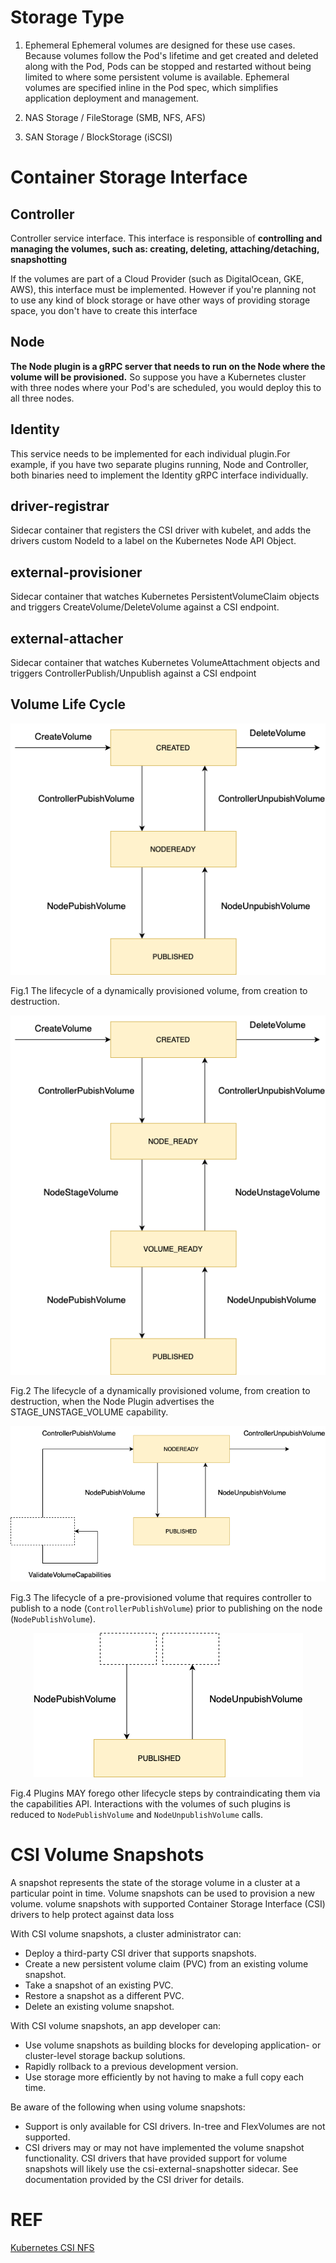 # Storage Type


1. Ephemeral Ephemeral volumes are designed for these use cases. Because volumes follow the Pod's lifetime and get created and deleted along with the Pod, Pods can be stopped and restarted without being limited to where some persistent volume is available. Ephemeral volumes are specified inline in the Pod spec, which simplifies application deployment and management.

2. NAS Storage / FileStorage (SMB, NFS, AFS)
3. SAN Storage / BlockStorage (iSCSI)


# Container Storage Interface



## Controller
Controller service interface. This interface is responsible of **controlling and managing the volumes, such as: creating, deleting, attaching/detaching, snapshotting**

If the volumes are part of a Cloud Provider (such as DigitalOcean, GKE, AWS), this interface must be implemented. However if you're planning not to use any kind of block storage or have other ways of providing storage space, you don't have to create this interface

## Node
**The Node plugin is a gRPC server that needs to run on the Node where the volume will be provisioned.** So suppose you have a Kubernetes cluster with  three nodes where your Pod's are scheduled, you would deploy this to all three nodes.


## Identity

This service needs to be implemented for each individual plugin.For example, if you have two separate plugins running, Node and Controller, both binaries  need to implement the Identity gRPC interface individually.

## driver-registrar  
Sidecar container that registers the CSI driver with kubelet, and adds  the drivers custom NodeId to a label on the Kubernetes Node API Object.

## external-provisioner 

Sidecar container that watches Kubernetes PersistentVolumeClaim objects and triggers CreateVolume/DeleteVolume against a CSI endpoint.

## external-attacher  
Sidecar container that watches Kubernetes VolumeAttachment objects and triggers ControllerPublish/Unpublish against a CSI endpoint
## Volume Life Cycle

<p align="center"><img src="images/volumelifecycle/fig1.png" /></p>

Fig.1 The lifecycle of a dynamically provisioned volume, from
creation to destruction.

<p align="center"><img src="images/volumelifecycle/fig2.png" /></p>

Fig.2 The lifecycle of a dynamically provisioned volume, from
creation to destruction, when the Node Plugin advertises the
STAGE_UNSTAGE_VOLUME capability.

<p align="center"><img src="images/volumelifecycle/fig3.png" /></p>

Fig.3 The lifecycle of a pre-provisioned volume that requires
controller to publish to a node (`ControllerPublishVolume`) prior to
publishing on the node (`NodePublishVolume`).

<p align="center"><img src="images/volumelifecycle/fig4.png" /></p>

Fig.4 Plugins MAY forego other lifecycle steps by contraindicating
them via the capabilities API. Interactions with the volumes of such
plugins is reduced to `NodePublishVolume` and `NodeUnpublishVolume`
calls.
# CSI Volume Snapshots

A snapshot represents the state of the storage volume in a cluster at a particular point in time. Volume snapshots can be used to provision a new volume. volume snapshots with supported Container Storage Interface (CSI) drivers to help protect against data loss

With CSI volume snapshots, a cluster administrator can:
- Deploy a third-party CSI driver that supports snapshots.  
- Create a new persistent volume claim (PVC) from an existing volume snapshot.
- Take a snapshot of an existing PVC.
- Restore a snapshot as a different PVC.
- Delete an existing volume snapshot.

With CSI volume snapshots, an app developer can:
- Use volume snapshots as building blocks for developing application- or cluster-level storage backup solutions.
- Rapidly rollback to a previous development version.
- Use storage more efficiently by not having to make a full copy each time.

Be aware of the following when using volume snapshots:
- Support is only available for CSI drivers. In-tree and FlexVolumes are not supported.
- CSI drivers may or may not have implemented the volume snapshot functionality. CSI drivers that have provided support for volume snapshots will likely use the csi-external-snapshotter sidecar. See documentation provided by the CSI driver for details.

# REF

[Kubernetes CSI NFS](https://github.com/kubernetes-retired/drivers/tree/master/pkg/nfs)

